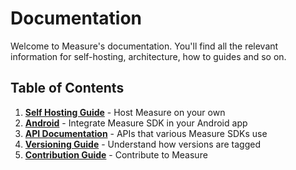 # Documentation

Welcome to Measure's documentation. You'll find all the relevant information for self-hosting, architecture, how to guides and so on.

## Table of Contents
1. [**Self Hosting Guide**](./hosting/README.md) - Host Measure on your own
2. [**Android**](./android/README.md) - Integrate Measure SDK in your Android app
3. [**API Documentation**](./api/README.md) - APIs that various Measure SDKs use
4. [**Versioning Guide**](./versioning/README.md) - Understand how versions are tagged
5. [**Contribution Guide**](./contributing/CONTRIBUTING.md) - Contribute to Measure
